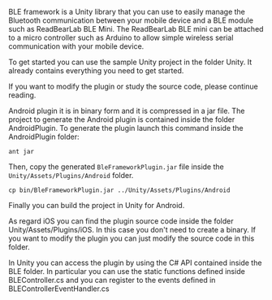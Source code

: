 BLE framework is a Unity library that you can use to easily manage the Bluetooth communication between your mobile device and a BLE module such as ReadBearLab BLE Mini.
The ReadBearLab BLE mini can be attached to a micro controller such as Arduino to allow simple wireless serial communication with your mobile device.

To get started you can use the sample Unity project in the folder Unity. It already contains everything you need to get started.

If you want to modify the plugin or study the source code, please continue reading.

Android plugin it is in binary form and it is compressed in a jar file. The project to generate the Android plugin is contained inside the folder AndroidPlugin.
To generate the plugin launch this command inside the AndroidPlugin folder:

`ant jar`

Then, copy the generated `BleFrameworkPlugin.jar` file inside the `Unity/Assets/Plugins/Android` folder.

`cp bin/BleFrameworkPlugin.jar ../Unity/Assets/Plugins/Android`

Finally you can build the project in Unity for Android.

As regard iOS you can find the plugin source code inside the folder Unity/Assets/Plugins/iOS. In this case you don't need to create a binary. If you want to modify the plugin you can just modify the source code in this folder.

In Unity you can access the plugin by using the C# API contained inside the BLE folder. In particular you can use the static functions defined inside BLEController.cs and you can register to the events defined in BLEControllerEventHandler.cs
